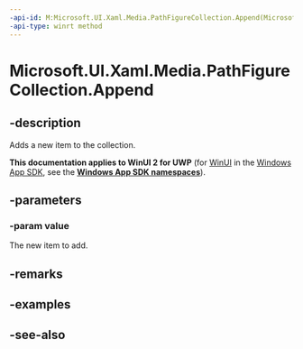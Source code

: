 ```yaml
---
-api-id: M:Microsoft.UI.Xaml.Media.PathFigureCollection.Append(Microsoft.UI.Xaml.Media.PathFigure)
-api-type: winrt method
---
```


<!-- Method syntax
public void Append(Windows.UI.Xaml.Media.PathFigure value)
-->

# Microsoft.UI.Xaml.Media.PathFigureCollection.Append

## -description
Adds a new item to the collection.

**This documentation applies to WinUI 2 for UWP** (for [WinUI](/windows/apps/winui/winui3/) in the [Windows App SDK](/windows/apps/windows-app-sdk/), see the **[Windows App SDK namespaces](/windows/windows-app-sdk/api/winrt/)**).

## -parameters
### -param value
The new item to add.

## -remarks

## -examples

## -see-also
